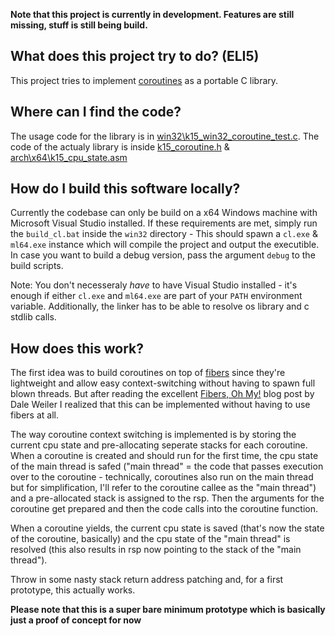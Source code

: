 **Note that this project is currently in development. Features are still missing, stuff is still being build.**

## What does this project try to do? (ELI5)
This project tries to implement [coroutines](https://en.wikipedia.org/wiki/Coroutine) as a portable C library.

## Where can I find the code?
The usage code for the library is in [win32\k15_win32_coroutine_test.c](/win32/k15_win32/coroutine_test.c).
The code of the actualy library is inside [k15_coroutine.h](k15_coroutine.h) & [arch\x64\k15_cpu_state.asm](arch\x64\k15_cpu_state.asm)

## How do I build this software locally?
Currently the codebase can only be build on a x64 Windows machine with Microsoft Visual Studio installed.
If these requirements are met, simply run the `build_cl.bat`  inside the `win32` directory - This should spawn a `cl.exe` & `ml64.exe` instance which will compile the project and output the executible. In case you want to build a debug version, pass the argument `debug` to the build scripts.

Note: You don't necesseraly *have* to have Visual Studio installed - it's enough if either `cl.exe` and `ml64.exe` are part of your `PATH` environment variable. 
Additionally, the linker has to be able to resolve os library and c stdlib calls.

## How does this work?
The first idea was to build coroutines on top of [fibers](https://en.wikipedia.org/wiki/Fiber_(computer_science)) since they're lightweight and allow easy context-switching without having to spawn full blown threads.
But after reading the excellent [Fibers, Oh My!](https://graphitemaster.github.io/fibers/) blog post by Dale Weiler I realized that this can be implemented without having to use fibers at all.

The way coroutine context switching is implemented is by storing the current cpu state and pre-allocating seperate stacks for each coroutine. When a coroutine is created and should run for the first time, the cpu state of the main thread is safed ("main thread" = the code that passes execution over to the coroutine - technically, coroutines also run on the main thread but for simplification, I'll refer to the coroutine callee as the "main thread") and a pre-allocated stack is assigned to the rsp. Then the arguments for the coroutine get prepared and then the code calls into the coroutine function.

 When a coroutine yields, the current cpu state is saved (that's now the state of the coroutine, basically) and the cpu state of the "main thread" is resolved (this also results in rsp now pointing to the stack of the "main thread").

 Throw in some nasty stack return address patching and, for a first prototype, this actually works.


 **Please note that this is a super bare minimum prototype which is basically just a proof of concept for now**
